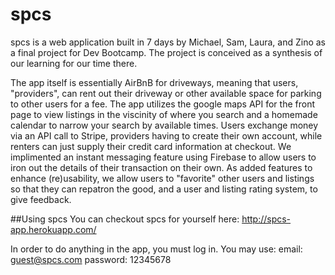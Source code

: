 # spcs
spcs is a web application built in 7 days by Michael, Sam, Laura, and Zino as a final project for Dev Bootcamp. The project is conceived as a synthesis of our learning for our time there.

The app itself is essentially AirBnB for driveways, meaning that users, "providers", can rent out their driveway or other available space for parking to other users for a fee. The app utilizes the google maps API for the front page to view listings in the viscinity of where you search and a homemade calendar to narrow your search by available times. Users exchange money via an API call to Stripe, providers having to create their own account, while renters can just supply their credit card information at checkout. We implimented an instant messaging feature using Firebase to allow users to iron out the details of their transaction on their own.  As added features to enhance (re)usability, we allow users to "favorite" other users and listings so that they can repatron the good, and a user and listing rating system, to give feedback.

##Using spcs
You can checkout spcs for yourself here: http://spcs-app.herokuapp.com/

In order to do anything in the app, you must log in. You may use:
  email: guest@spcs.com
  password: 12345678
